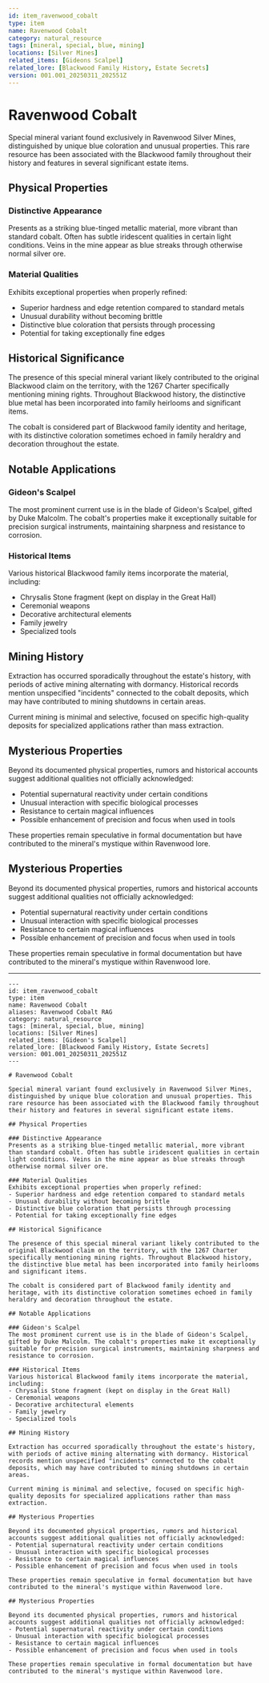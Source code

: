 ```yaml
---
id: item_ravenwood_cobalt
type: item
name: Ravenwood Cobalt
category: natural_resource
tags: [mineral, special, blue, mining]
locations: [Silver Mines]
related_items: [Gideons Scalpel]
related_lore: [Blackwood Family History, Estate Secrets]
version: 001.001_20250311_202551Z
---
```


# Ravenwood Cobalt

Special mineral variant found exclusively in Ravenwood Silver Mines, distinguished by unique blue coloration and unusual properties. This rare resource has been associated with the Blackwood family throughout their history and features in several significant estate items.

## Physical Properties

### Distinctive Appearance
Presents as a striking blue-tinged metallic material, more vibrant than standard cobalt. Often has subtle iridescent qualities in certain light conditions. Veins in the mine appear as blue streaks through otherwise normal silver ore.

### Material Qualities
Exhibits exceptional properties when properly refined:
- Superior hardness and edge retention compared to standard metals
- Unusual durability without becoming brittle
- Distinctive blue coloration that persists through processing
- Potential for taking exceptionally fine edges

## Historical Significance

The presence of this special mineral variant likely contributed to the original Blackwood claim on the territory, with the 1267 Charter specifically mentioning mining rights. Throughout Blackwood history, the distinctive blue metal has been incorporated into family heirlooms and significant items.

The cobalt is considered part of Blackwood family identity and heritage, with its distinctive coloration sometimes echoed in family heraldry and decoration throughout the estate.

## Notable Applications

### Gideon's Scalpel
The most prominent current use is in the blade of Gideon's Scalpel, gifted by Duke Malcolm. The cobalt's properties make it exceptionally suitable for precision surgical instruments, maintaining sharpness and resistance to corrosion.

### Historical Items
Various historical Blackwood family items incorporate the material, including:
- Chrysalis Stone fragment (kept on display in the Great Hall)
- Ceremonial weapons
- Decorative architectural elements
- Family jewelry
- Specialized tools

## Mining History

Extraction has occurred sporadically throughout the estate's history, with periods of active mining alternating with dormancy. Historical records mention unspecified "incidents" connected to the cobalt deposits, which may have contributed to mining shutdowns in certain areas.

Current mining is minimal and selective, focused on specific high-quality deposits for specialized applications rather than mass extraction.

## Mysterious Properties

Beyond its documented physical properties, rumors and historical accounts suggest additional qualities not officially acknowledged:
- Potential supernatural reactivity under certain conditions
- Unusual interaction with specific biological processes
- Resistance to certain magical influences
- Possible enhancement of precision and focus when used in tools

These properties remain speculative in formal documentation but have contributed to the mineral's mystique within Ravenwood lore.

## Mysterious Properties

Beyond its documented physical properties, rumors and historical accounts suggest additional qualities not officially acknowledged:
- Potential supernatural reactivity under certain conditions
- Unusual interaction with specific biological processes
- Resistance to certain magical influences
- Possible enhancement of precision and focus when used in tools

These properties remain speculative in formal documentation but have contributed to the mineral's mystique within Ravenwood lore.

---

```
---
id: item_ravenwood_cobalt
type: item
name: Ravenwood Cobalt
aliases: Ravenwood Cobalt RAG
category: natural_resource
tags: [mineral, special, blue, mining]
locations: [Silver Mines]
related_items: [Gideon's Scalpel]
related_lore: [Blackwood Family History, Estate Secrets]
version: 001.001_20250311_202551Z
---

# Ravenwood Cobalt

Special mineral variant found exclusively in Ravenwood Silver Mines, distinguished by unique blue coloration and unusual properties. This rare resource has been associated with the Blackwood family throughout their history and features in several significant estate items.

## Physical Properties

### Distinctive Appearance
Presents as a striking blue-tinged metallic material, more vibrant than standard cobalt. Often has subtle iridescent qualities in certain light conditions. Veins in the mine appear as blue streaks through otherwise normal silver ore.

### Material Qualities
Exhibits exceptional properties when properly refined:
- Superior hardness and edge retention compared to standard metals
- Unusual durability without becoming brittle
- Distinctive blue coloration that persists through processing
- Potential for taking exceptionally fine edges

## Historical Significance

The presence of this special mineral variant likely contributed to the original Blackwood claim on the territory, with the 1267 Charter specifically mentioning mining rights. Throughout Blackwood history, the distinctive blue metal has been incorporated into family heirlooms and significant items.

The cobalt is considered part of Blackwood family identity and heritage, with its distinctive coloration sometimes echoed in family heraldry and decoration throughout the estate.

## Notable Applications

### Gideon's Scalpel
The most prominent current use is in the blade of Gideon's Scalpel, gifted by Duke Malcolm. The cobalt's properties make it exceptionally suitable for precision surgical instruments, maintaining sharpness and resistance to corrosion.

### Historical Items
Various historical Blackwood family items incorporate the material, including:
- Chrysalis Stone fragment (kept on display in the Great Hall)
- Ceremonial weapons
- Decorative architectural elements
- Family jewelry
- Specialized tools

## Mining History

Extraction has occurred sporadically throughout the estate's history, with periods of active mining alternating with dormancy. Historical records mention unspecified "incidents" connected to the cobalt deposits, which may have contributed to mining shutdowns in certain areas.

Current mining is minimal and selective, focused on specific high-quality deposits for specialized applications rather than mass extraction.

## Mysterious Properties

Beyond its documented physical properties, rumors and historical accounts suggest additional qualities not officially acknowledged:
- Potential supernatural reactivity under certain conditions
- Unusual interaction with specific biological processes
- Resistance to certain magical influences
- Possible enhancement of precision and focus when used in tools

These properties remain speculative in formal documentation but have contributed to the mineral's mystique within Ravenwood lore.

## Mysterious Properties

Beyond its documented physical properties, rumors and historical accounts suggest additional qualities not officially acknowledged:
- Potential supernatural reactivity under certain conditions
- Unusual interaction with specific biological processes
- Resistance to certain magical influences
- Possible enhancement of precision and focus when used in tools

These properties remain speculative in formal documentation but have contributed to the mineral's mystique within Ravenwood lore.
```